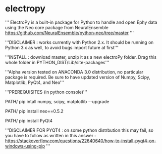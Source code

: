 # electropy

'''
ElectroPy is a built-in package for Python to handle and open Ephy data using the Neo core package from NeuralEnsemble 
https://github.com/NeuralEnsemble/python-neo/tree/master
'''

'''DISCLAIMER : works currently with Python 2.x. It should be running on Python 3.x as well, to avoid bugs import future at first'''

'''INSTALL : download master, unzip it as a new electroPy folder. Drag this whole folder in PYTHON_DIST/Lib/site-packages'''

'''Alpha version tested on ANACONDA 3.0 distribution, no particular package is required. Be sure to have updated version of Numpy, Scipy, Matplotlib, PyQt4, and Neo'''

'''PREREQUISITES (in python console)'''

PATH/ pip intall numpy, scipy, matplotlib --upgrade

PATH/ pip install neo==0.5.2

PATH/ pip install PyQt4

'''DISCLAIMER FOR PYQT4 : on some python distrbution this may fail, so you have to follow as written in this answer : 
https://stackoverflow.com/questions/22640640/how-to-install-pyqt4-on-windows-using-pip
'''

